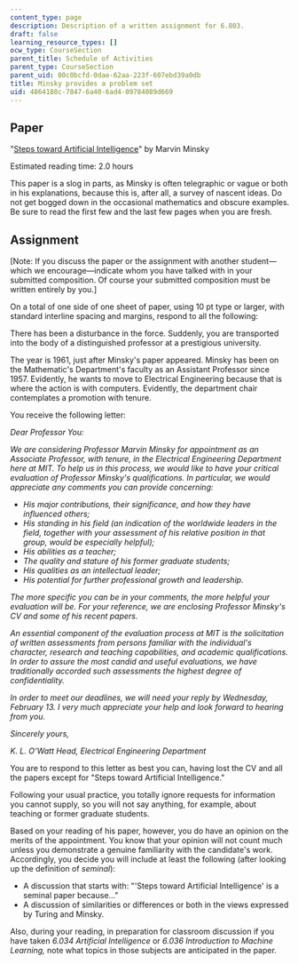 ```yaml
---
content_type: page
description: Description of a written assignment for 6.803.
draft: false
learning_resource_types: []
ocw_type: CourseSection
parent_title: Schedule of Activities
parent_type: CourseSection
parent_uid: 00c0bcfd-0dae-62aa-223f-607ebd39a0db
title: Minsky provides a problem set
uid: 4864188c-7847-6a40-6ad4-09784089d669
---
```

## Paper

"[Steps toward Artificial Intelligence](https://doi.org/10.1109/JRPROC.1961.287775)" by Marvin Minsky

Estimated reading time: 2.0 hours

This paper is a slog in parts, as Minsky is often telegraphic or vague or both in his explanations, because this is, after all, a survey of nascent ideas. Do not get bogged down in the occasional mathematics and obscure examples. Be sure to read the first few and the last few pages when you are fresh.

## Assignment

\[Note: If you discuss the paper or the assignment with another student—which we encourage—indicate whom you have talked with in your submitted composition. Of course your submitted composition must be written entirely by you.\]

On a total of one side of one sheet of paper, using 10 pt type or larger, with standard interline spacing and margins, respond to all the following:

There has been a disturbance in the force. Suddenly, you are transported into the body of a distinguished professor at a prestigious university.

The year is 1961, just after Minsky's paper appeared. Minsky has been on the Mathematic's Department's faculty as an Assistant Professor since 1957. Evidently, he wants to move to Electrical Engineering because that is where the action is with computers. Evidently, the department chair contemplates a promotion with tenure.

You receive the following letter:

*Dear Professor You:*

*We are considering Professor Marvin Minsky for appointment as an Associate Professor, with tenure, in the Electrical Engineering Department here at MIT. To help us in this process, we would like to have your critical evaluation of Professor Minsky's qualifications. In particular, we would appreciate any comments you can provide concerning:*

- *His major contributions, their significance, and how they have influenced others;*
- *His standing in his field (an indication of the worldwide leaders in the field, together with your assessment of his relative position in that group, would be especially helpful);*
- *His abilities as a teacher;*
- *The quality and stature of his former graduate students;*
- *His qualities as an intellectual leader;*
- *His potential for further professional growth and leadership.*

*The more specific you can be in your comments, the more helpful your evaluation will be. For your reference, we are enclosing Professor Minsky's CV and some of his recent papers.*

*An essential component of the evaluation process at MIT is the solicitation of written assessments from persons familiar with the individual's character, research and teaching capabilities, and academic qualifications. In order to assure the most candid and useful evaluations, we have traditionally accorded such assessments the highest degree of confidentiality.*

*In order to meet our deadlines, we will need your reply by Wednesday, February 13. I very much appreciate your help and look forward to hearing from you.*

*Sincerely yours,*

*K. L. O'Watt Head, Electrical Engineering Department*

You are to respond to this letter as best you can, having lost the CV and all the papers except for "Steps toward Artificial Intelligence."

Following your usual practice, you totally ignore requests for information you cannot supply, so you will not say anything, for example, about teaching or former graduate students.

Based on your reading of his paper, however, you do have an opinion on the merits of the appointment. You know that your opinion will not count much unless you demonstrate a genuine familiarity with the candidate's work. Accordingly, you decide you will include at least the following (after looking up the definition of *seminal*):

- A discussion that starts with: "'Steps toward Artificial Intelligence' is a seminal paper because…"
- A discussion of similarities or differences or both in the views expressed by Turing and Minsky.

Also, during your reading, in preparation for classroom discussion if you have taken *6.034 Artificial Intelligence* or *6.036 Introduction to Machine Learning,* note what topics in those subjects are anticipated in the paper.